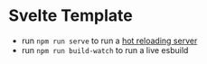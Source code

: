 
# Svelte Template

* run `npm run serve` to run a [hot reloading server](https://www.npmjs.com/package/live-server)
* run `npm run build-watch` to run a live esbuild